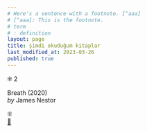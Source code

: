```yaml
---
# Here's a sentence with a footnote. [^aaa]
# [^aaa]: This is the footnote.
# term
# : definition
layout: page  
title: şimdi okuduğum kitaplar  
last_modified_at: 2023-03-26
published: true  
---
```



⁜ 2   
  
Breath (2020)  
<i> by </i> James Nestor       

⁜  
[🍃](https://www.nonfictionbooks.xyz/now.html "şimdi okuduğum kitaplar")

  
